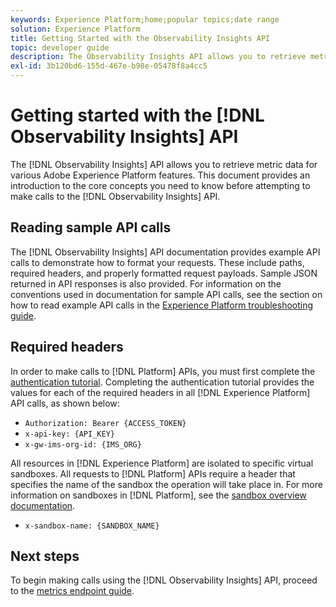 ```yaml
---
keywords: Experience Platform;home;popular topics;date range
solution: Experience Platform
title: Getting Started with the Observability Insights API
topic: developer guide
description: The Observability Insights API allows you to retrieve metric data for various Adobe Experience Platform features. This document provides an introduction to the core concepts you need to know before attempting to make calls to the Observability Insights API.
exl-id: 3b120bd6-155d-467e-b98e-05478f8a4cc5
---
```

# Getting started with the [!DNL Observability Insights] API

The [!DNL Observability Insights] API allows you to retrieve metric data for various Adobe Experience Platform features. This document provides an introduction to the core concepts you need to know before attempting to make calls to the [!DNL Observability Insights] API.

## Reading sample API calls

The [!DNL Observability Insights] API documentation provides example API calls to demonstrate how to format your requests. These include paths, required headers, and properly formatted request payloads. Sample JSON returned in API responses is also provided. For information on the conventions used in documentation for sample API calls, see the section on how to read example API calls in the [Experience Platform troubleshooting guide](../../landing/troubleshooting.md).

## Required headers

In order to make calls to [!DNL Platform] APIs, you must first complete the [authentication tutorial](https://www.adobe.com/go/platform-api-authentication-en). Completing the authentication tutorial provides the values for each of the required headers in all [!DNL Experience Platform] API calls, as shown below:

* `Authorization: Bearer {ACCESS_TOKEN}`
* `x-api-key: {API_KEY}`
* `x-gw-ims-org-id: {IMS_ORG}`

All resources in [!DNL Experience Platform] are isolated to specific virtual sandboxes. All requests to [!DNL Platform] APIs require a header that specifies the name of the sandbox the operation will take place in. For more information on sandboxes in [!DNL Platform], see the [sandbox overview documentation](../../sandboxes/home.md).

* `x-sandbox-name: {SANDBOX_NAME}`

## Next steps

To begin making calls using the [!DNL Observability Insights] API, proceed to the [metrics endpoint guide](./metrics.md).
